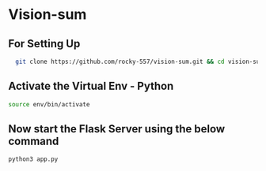 # Vision-sum
## For Setting Up 
 ```bash
   git clone https://github.com/rocky-557/vision-sum.git && cd vision-sum && chmod +x setup.sh && ./setup.sh
```
## Activate the Virtual Env - Python
```bash
source env/bin/activate
```
## Now start the Flask Server using the below command
```bash
python3 app.py
```

